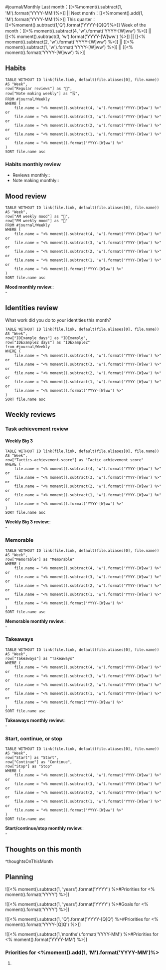 #journal/Monthly 
Last month：[[<%moment().subtract(1, 'M').format('YYYY-MM')%>]] || Next month：[[<%moment().add(1, 'M').format('YYYY-MM')%>]]
This quarter：[[<%moment().subtract(1,'Q').format('YYYY-[Q]Q')%>]]
Week of the month：[[<% moment().subtract(4, 'w').format('YYYY-[W]ww') %>]] || [[<% moment().subtract(3, 'w').format('YYYY-[W]ww') %>]] || [[<% moment().subtract(2, 'w').format('YYYY-[W]ww') %>]] || [[<% moment().subtract(1, 'w').format('YYYY-[W]ww') %>]] || [[<% moment().format('YYYY-[W]ww') %>]]

## Habits
```dataview
TABLE WITHOUT ID link(file.link, default(file.aliases[0], file.name)) AS "Week", 
row["Regular reviews"] as "📝",
row["Note making weekly"] as "🗒️",
FROM #journal/Weekly 
WHERE (
	file.name = "<% moment().subtract(4, 'w').format('YYYY-[W]ww') %>" or
	file.name = "<% moment().subtract(3, 'w').format('YYYY-[W]ww') %>" or
	file.name = "<% moment().subtract(2, 'w').format('YYYY-[W]ww') %>" or
	file.name = "<% moment().subtract(1, 'w').format('YYYY-[W]ww') %>" or
	file.name = "<% moment().format('YYYY-[W]ww') %>"
)
SORT file.name asc
```
### Habits monthly review
- Reviews monthly:: 
- Note making monthly:: 

## Mood review
```dataview
TABLE WITHOUT ID link(file.link, default(file.aliases[0], file.name)) AS "Week", 
row["AM weekly mood"] as "🌅",
row["PM weekly mood"] as "🌆"
FROM #journal/Weekly 
WHERE (
	file.name = "<% moment().subtract(4, 'w').format('YYYY-[W]ww') %>" or
	file.name = "<% moment().subtract(3, 'w').format('YYYY-[W]ww') %>" or
	file.name = "<% moment().subtract(2, 'w').format('YYYY-[W]ww') %>" or
	file.name = "<% moment().subtract(1, 'w').format('YYYY-[W]ww') %>" or
	file.name = "<% moment().format('YYYY-[W]ww') %>"
)
SORT file.name asc
```
**Mood monthly review**::<br>-


## Identities review
What work did you do to your identities this month?
```dataview
TABLE WITHOUT ID link(file.link, default(file.aliases[0], file.name)) AS "Week",
row["IDExample days"] as "IDExample",
row["IDExample2 days"] as "IDExample2"
from #journal/Weekly
WHERE (
	file.name = "<% moment().subtract(4, 'w').format('YYYY-[W]ww') %>" or
	file.name = "<% moment().subtract(3, 'w').format('YYYY-[W]ww') %>" or
	file.name = "<% moment().subtract(2, 'w').format('YYYY-[W]ww') %>" or
	file.name = "<% moment().subtract(1, 'w').format('YYYY-[W]ww') %>" or
	file.name = "<% moment().format('YYYY-[W]ww') %>"
)
SORT file.name asc
```



## Weekly reviews

### Task achievement review

#### Weekly Big 3 
```dataview
TABLE WITHOUT ID link(file.link, default(file.aliases[0], file.name)) AS "Week", 
row["Tactics-achievement-score"] as "Tactic achievement score"
WHERE (
	file.name = "<% moment().subtract(4, 'w').format('YYYY-[W]ww') %>" or
	file.name = "<% moment().subtract(3, 'w').format('YYYY-[W]ww') %>" or
	file.name = "<% moment().subtract(2, 'w').format('YYYY-[W]ww') %>" or
	file.name = "<% moment().subtract(1, 'w').format('YYYY-[W]ww') %>" or
	file.name = "<% moment().format('YYYY-[W]ww') %>"
)
SORT file.name asc
```
**Weekly Big 3 review**::<br>- 

### Memorable
```dataview
TABLE WITHOUT ID link(file.link, default(file.aliases[0], file.name)) AS "Week", 
row["Memorable"] as "Memorable"
WHERE (
	file.name = "<% moment().subtract(4, 'w').format('YYYY-[W]ww') %>" or
	file.name = "<% moment().subtract(3, 'w').format('YYYY-[W]ww') %>" or
	file.name = "<% moment().subtract(2, 'w').format('YYYY-[W]ww') %>" or
	file.name = "<% moment().subtract(1, 'w').format('YYYY-[W]ww') %>" or
	file.name = "<% moment().format('YYYY-[W]ww') %>"
)
SORT file.name asc
```
**Memorable monthly review**::<br>-

### Takeaways
```dataview
TABLE WITHOUT ID link(file.link, default(file.aliases[0], file.name)) AS "Week", 
row["Takeaways"] as "Takeaways"
WHERE (
	file.name = "<% moment().subtract(4, 'w').format('YYYY-[W]ww') %>" or
	file.name = "<% moment().subtract(3, 'w').format('YYYY-[W]ww') %>" or
	file.name = "<% moment().subtract(2, 'w').format('YYYY-[W]ww') %>" or
	file.name = "<% moment().subtract(1, 'w').format('YYYY-[W]ww') %>" or
	file.name = "<% moment().format('YYYY-[W]ww') %>"
)
SORT file.name asc
```
**Takeaways monthly review**::<br>-

### Start, continue, or stop
```dataview
TABLE WITHOUT ID link(file.link, default(file.aliases[0], file.name)) AS "Week", 
row["Start"] as "Start",
row["Continue"] as "Continue",
row["Stop"] as "Stop"
WHERE (
	file.name = "<% moment().subtract(4, 'w').format('YYYY-[W]ww') %>" or
	file.name = "<% moment().subtract(3, 'w').format('YYYY-[W]ww') %>" or
	file.name = "<% moment().subtract(2, 'w').format('YYYY-[W]ww') %>" or
	file.name = "<% moment().subtract(1, 'w').format('YYYY-[W]ww') %>" or
	file.name = "<% moment().format('YYYY-[W]ww') %>"
)
SORT file.name asc
```
**Start/continue/stop monthly review**::<br>-

## Thoughts on this month

^thoughtsOnThisMonth

## Planning

![[<% moment().subtract(1, 'years').format('YYYY') %>#Priorities for <% moment().format('YYYY') %>]]

![[<% moment().subtract(1, 'years').format('YYYY') %>#Goals for <% moment().format('YYYY') %>]]

![[<% moment().subtract(1, 'Q').format('YYYY-[Q]Q') %>#Priorities for <% moment().format('YYYY-[Q]Q') %>]]

![[<% moment().subtract(1,'months').format('YYYY-MM') %>#Priorities for <% moment().format('YYYY-MM') %>]]

### Priorities for <%moment().add(1, 'M').format('YYYY-MM')%>
1. 